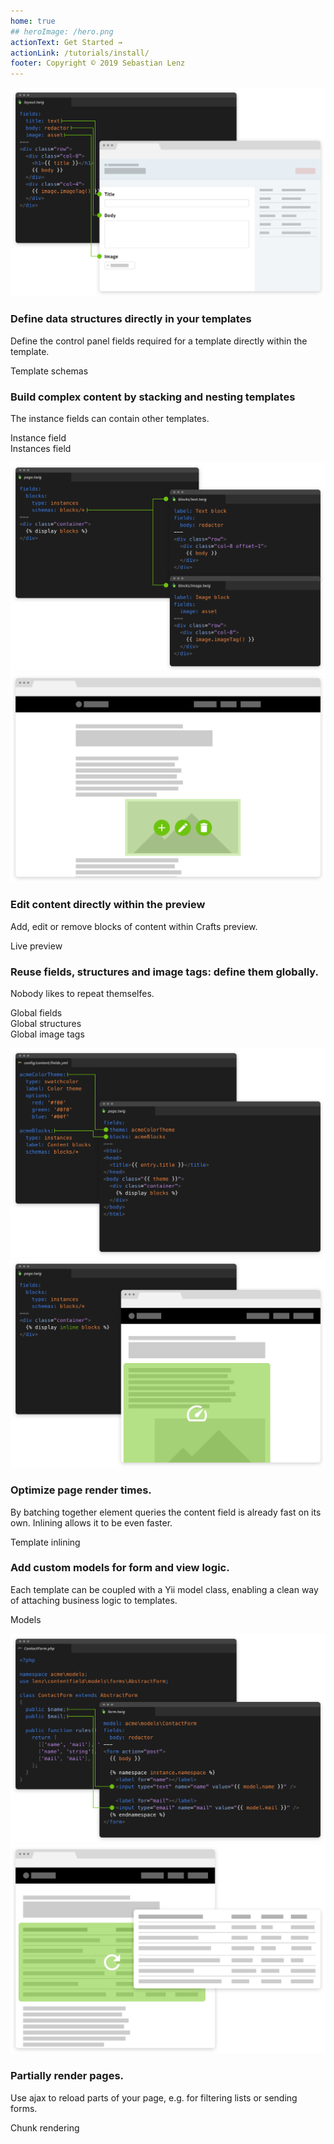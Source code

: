 ```yaml
---
home: true
## heroImage: /hero.png
actionText: Get Started →
actionLink: /tutorials/install/
footer: Copyright © 2019 Sebastian Lenz
---
```


<div class="tcfGrid--row field-feature">
  <div class="tcfGrid--col-8">
    <img src="./images/feature-01-schemas.png" />
  </div>
  <div class="tcfGrid--col-4">
    <h3>Define data structures directly in your templates</h3>
    <p>Define the control panel fields required for a template directly within the template.</p>
    <p><router-link to="/guide/templates.html">Template schemas</router-link></p>
  </div>
</div>

<div class="tcfGrid--row field-feature">
  <div class="tcfGrid--col-4">
    <h3>Build complex content by stacking and nesting templates</h3>
    <p>The instance fields can contain other templates.</p>
    <p>
      <router-link to="/fields/instance.html">Instance field</router-link><br>
      <router-link to="/fields/instances.html">Instances field</router-link>
    </p>
  </div>
  <div class="tcfGrid--col-8">
    <img src="./images/feature-02-hierarchies.png" />
  </div>
</div>

<div class="tcfGrid--row field-feature">
  <div class="tcfGrid--col-8">
    <img src="./images/feature-03-preview.png" />
  </div>
  <div class="tcfGrid--col-4">
    <h3>Edit content directly within the preview</h3>
    <p>Add, edit or remove blocks of content within Crafts preview.</p>
    <p><router-link to="">Live preview</router-link></p>
  </div>
</div>

<div class="tcfGrid--row field-feature">
  <div class="tcfGrid--col-4">
    <h3>Reuse fields, structures and image tags: define them globally.</h3>
    <p>Nobody likes to repeat themselfes.</p>
    <p>
      <router-link to="/guide/fields.html#global-fields">Global fields</router-link><br>
      <router-link to="/guide/structures.html#global-structures">Global structures</router-link><br>
      <router-link to="">Global image tags</router-link>
    </p>
  </div>
  <div class="tcfGrid--col-8">
    <img src="./images/feature-04-globals.png" />
  </div>
</div>

<div class="tcfGrid--row field-feature">
  <div class="tcfGrid--col-8">
    <img src="./images/feature-05-inline.png" />
  </div>
  <div class="tcfGrid--col-4">
    <h3>Optimize page render times.</h3>
    <p>By batching together element queries the content field is already fast on its own. Inlining allows it to be even faster.</p>
    <p><router-link to="">Template inlining</router-link></p>
  </div>
</div>

<div class="tcfGrid--row field-feature">
  <div class="tcfGrid--col-4">
    <h3>Add custom models for form and view logic.</h3>
    <p>Each template can be coupled with a Yii model class, enabling a clean way of attaching business logic to templates.</p>
    <p><router-link to="">Models</router-link></p>
  </div>
  <div class="tcfGrid--col-8">
    <img src="./images/feature-06-model.png" />
  </div>
</div>

<div class="tcfGrid--row field-feature">
  <div class="tcfGrid--col-8">
    <img src="./images/feature-07-chunks.png" />
  </div>
  <div class="tcfGrid--col-4">
    <h3>Partially render pages.</h3>
    <p>Use ajax to reload parts of your page, e.g. for filtering lists or sending forms.</p>
    <p><router-link to="">Chunk rendering</router-link></p>
  </div>
</div>
